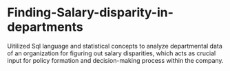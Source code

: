 # Finding-Salary-disparity-in-departments
Uitilized Sql language and statistical concepts to analyze departmental data of an organization for figuring out salary disparities, which acts as crucial input for policy formation and decision-making process within the company.
